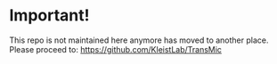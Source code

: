 # Important!

This repo is not maintained here anymore has moved to another place. Please proceed to: https://github.com/KleistLab/TransMic






